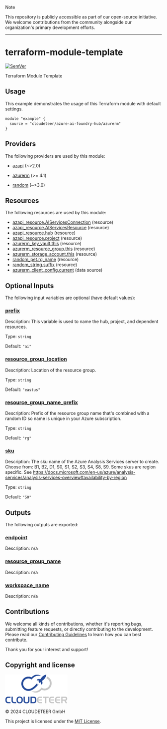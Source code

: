 <!-- markdownlint-disable first-line-h1 no-inline-html -->

> [!NOTE]
> This repository is publicly accessible as part of our open-source initiative. We welcome contributions from the community alongside our organization's primary development efforts.

---

# terraform-module-template

[![SemVer](https://img.shields.io/badge/SemVer-2.0.0-blue.svg)](https://github.com/cloudeteer/terraform-module-template/releases)

Terraform Module Template

<!-- BEGIN_TF_DOCS -->
## Usage

This example demonstrates the usage of this Terraform module with default settings.

```hcl
module "example" {
  source = "cloudeteer/azure-ai-foundry-hub/azurerm"
}
```

## Providers

The following providers are used by this module:

- <a name="provider_azapi"></a> [azapi](#provider\_azapi) (~>2.0)

- <a name="provider_azurerm"></a> [azurerm](#provider\_azurerm) (>= 4.1)

- <a name="provider_random"></a> [random](#provider\_random) (~>3.0)



## Resources

The following resources are used by this module:

- [azapi_resource.AIServicesConnection](https://registry.terraform.io/providers/azure/azapi/latest/docs/resources/resource) (resource)
- [azapi_resource.AIServicesResource](https://registry.terraform.io/providers/azure/azapi/latest/docs/resources/resource) (resource)
- [azapi_resource.hub](https://registry.terraform.io/providers/azure/azapi/latest/docs/resources/resource) (resource)
- [azapi_resource.project](https://registry.terraform.io/providers/azure/azapi/latest/docs/resources/resource) (resource)
- [azurerm_key_vault.this](https://registry.terraform.io/providers/hashicorp/azurerm/latest/docs/resources/key_vault) (resource)
- [azurerm_resource_group.this](https://registry.terraform.io/providers/hashicorp/azurerm/latest/docs/resources/resource_group) (resource)
- [azurerm_storage_account.this](https://registry.terraform.io/providers/hashicorp/azurerm/latest/docs/resources/storage_account) (resource)
- [random_pet.rg_name](https://registry.terraform.io/providers/hashicorp/random/latest/docs/resources/pet) (resource)
- [random_string.suffix](https://registry.terraform.io/providers/hashicorp/random/latest/docs/resources/string) (resource)
- [azurerm_client_config.current](https://registry.terraform.io/providers/hashicorp/azurerm/latest/docs/data-sources/client_config) (data source)


## Optional Inputs

The following input variables are optional (have default values):

### <a name="input_prefix"></a> [prefix](#input\_prefix)

Description: This variable is used to name the hub, project, and dependent resources.

Type: `string`

Default: `"ai"`

### <a name="input_resource_group_location"></a> [resource\_group\_location](#input\_resource\_group\_location)

Description: Location of the resource group.

Type: `string`

Default: `"eastus"`

### <a name="input_resource_group_name_prefix"></a> [resource\_group\_name\_prefix](#input\_resource\_group\_name\_prefix)

Description: Prefix of the resource group name that's combined with a random ID so name is unique in your Azure subscription.

Type: `string`

Default: `"rg"`

### <a name="input_sku"></a> [sku](#input\_sku)

Description: The sku name of the Azure Analysis Services server to create. Choose from: B1, B2, D1, S0, S1, S2, S3, S4, S8, S9. Some skus are region specific. See https://docs.microsoft.com/en-us/azure/analysis-services/analysis-services-overview#availability-by-region

Type: `string`

Default: `"S0"`

## Outputs

The following outputs are exported:

### <a name="output_endpoint"></a> [endpoint](#output\_endpoint)

Description: n/a

### <a name="output_resource_group_name"></a> [resource\_group\_name](#output\_resource\_group\_name)

Description: n/a

### <a name="output_workspace_name"></a> [workspace\_name](#output\_workspace\_name)

Description: n/a
<!-- END_TF_DOCS -->

## Contributions

We welcome all kinds of contributions, whether it's reporting bugs, submitting feature requests, or directly contributing to the development. Please read our [Contributing Guidelines](CONTRIBUTING.md) to learn how you can best contribute.

Thank you for your interest and support!

## Copyright and license

<img width=200 alt="Logo" src="https://raw.githubusercontent.com/cloudeteer/cdt-public/main/img/cdt_logo_orig_4c.svg">

© 2024 CLOUDETEER GmbH

This project is licensed under the [MIT License](LICENSE).
